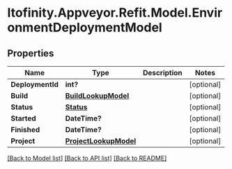 # Itofinity.Appveyor.Refit.Model.EnvironmentDeploymentModel
## Properties

Name | Type | Description | Notes
------------ | ------------- | ------------- | -------------
**DeploymentId** | **int?** |  | [optional] 
**Build** | [**BuildLookupModel**](BuildLookupModel.md) |  | [optional] 
**Status** | [**Status**](Status.md) |  | [optional] 
**Started** | **DateTime?** |  | [optional] 
**Finished** | **DateTime?** |  | [optional] 
**Project** | [**ProjectLookupModel**](ProjectLookupModel.md) |  | [optional] 

[[Back to Model list]](../README.md#documentation-for-models) [[Back to API list]](../README.md#documentation-for-api-endpoints) [[Back to README]](../README.md)

